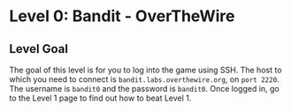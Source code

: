 # Level 0: Bandit - OverTheWire

## Level Goal

The goal of this level is for you to log into the game using SSH. The host to which you need to connect is `bandit.labs.overthewire.org`, on `port 2220`. The username is `bandit0` and the password is `bandit0`. Once logged in, go to the Level 1 page to find out how to beat Level 1.